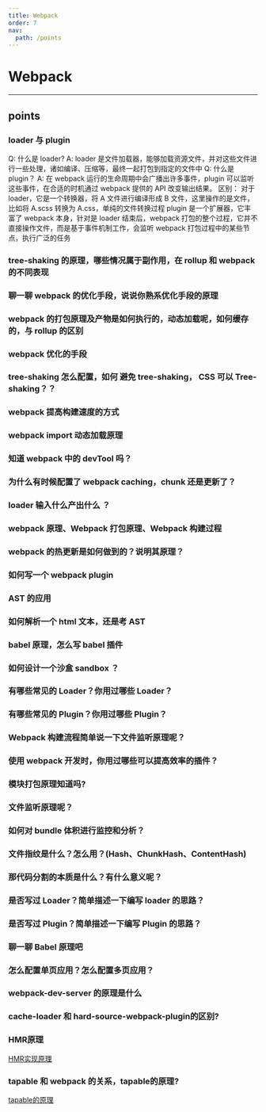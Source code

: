 ```yaml
---
title: Webpack
order: 7
nav:
  path: /points
---
```


# Webpack

---

## points

### loader 与 plugin

Q: 什么是 loader?
A: loader 是文件加载器，能够加载资源文件，并对这些文件进行一些处理，诸如编译、压缩等，最终一起打包到指定的文件中
Q: 什么是 plugin？
A: 在 webpack 运行的生命周期中会广播出许多事件，plugin 可以监听这些事件，在合适的时机通过 webpack 提供的 API 改变输出结果。
区别： 对于 loader，它是一个转换器，将 A 文件进行编译形成 B 文件，这里操作的是文件，比如将 A.scss 转换为 A.css，单纯的文件转换过程
plugin 是一个扩展器，它丰富了 webpack 本身，针对是 loader 结束后，webpack 打包的整个过程，它并不直接操作文件，而是基于事件机制工作，会监听 webpack 打包过程中的某些节点，执行广泛的任务

### tree-shaking 的原理，哪些情况属于副作用，在 rollup 和 webpack 的不同表现

### 聊一聊 webpack 的优化手段，说说你熟系优化手段的原理

### webpack 的打包原理及产物是如何执行的，动态加载呢，如何缓存的，与 rollup 的区别

### webpack 优化的手段

### tree-shaking 怎么配置，如何 避免 tree-shaking， CSS 可以 Tree-shaking？？

### webpack 提高构建速度的方式

### webpack import 动态加载原理

### 知道 webpack 中的 devTool 吗？

### 为什么有时候配置了 webpack caching，chunk 还是更新了？

### loader 输入什么产出什么 ？

### webpack 原理、Webpack 打包原理、Webpack 构建过程

### webpack 的热更新是如何做到的？说明其原理？

### 如何写一个 webpack plugin

### AST 的应用

### 如何解析一个 html 文本，还是考 AST

### babel 原理，怎么写 babel 插件

### 如何设计一个沙盒 sandbox ？

### 有哪些常见的 Loader？你用过哪些 Loader？

### 有哪些常见的 Plugin？你用过哪些 Plugin？

### Webpack 构建流程简单说一下文件监听原理呢？

### 使用 webpack 开发时，你用过哪些可以提高效率的插件？

### 模块打包原理知道吗?

### 文件监听原理呢？

### 如何对 bundle 体积进行监控和分析？

### 文件指纹是什么？怎么用？(Hash、ChunkHash、ContentHash)

### 那代码分割的本质是什么？有什么意义呢？

### 是否写过 Loader？简单描述一下编写 loader 的思路？

### 是否写过 Plugin？简单描述一下编写 Plugin 的思路？

### 聊一聊 Babel 原理吧

### 怎么配置单页应用？怎么配置多页应用？

### webpack-dev-server 的原理是什么

### cache-loader 和 hard-source-webpack-plugin的区别?

### HMR原理

[HMR实现原理](https://juejin.cn/post/6973825927708934174)


### tapable 和 webpack 的关系，tapable的原理?

[tapable的原理](https://juejin.cn/post/6974573181356998669)
